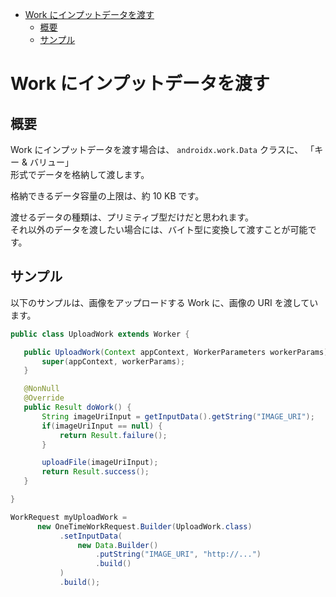 <!-- TOC START min:1 max:3 link:true asterisk:false update:true -->
- [Work にインプットデータを渡す](#work-にインプットデータを渡す)
  - [概要](#概要)
  - [サンプル](#サンプル)
<!-- TOC END -->


# Work にインプットデータを渡す

## 概要

Work にインプットデータを渡す場合は、 `androidx.work.Data` クラスに、 「キー & バリュー」  
形式でデータを格納して渡します。  

格納できるデータ容量の上限は、約 10 KB です。

渡せるデータの種類は、プリミティブ型だけだと思われます。  
それ以外のデータを渡したい場合には、バイト型に変換して渡すことが可能です。


## サンプル

以下のサンプルは、画像をアップロードする Work に、画像の URI を渡しています。

```Java
public class UploadWork extends Worker {

   public UploadWork(Context appContext, WorkerParameters workerParams) {
       super(appContext, workerParams);
   }

   @NonNull
   @Override
   public Result doWork() {
       String imageUriInput = getInputData().getString("IMAGE_URI");
       if(imageUriInput == null) {
           return Result.failure();
       }

       uploadFile(imageUriInput);
       return Result.success();
   }

}
```

```Java
WorkRequest myUploadWork =
      new OneTimeWorkRequest.Builder(UploadWork.class)
           .setInputData(
               new Data.Builder()
                   .putString("IMAGE_URI", "http://...")
                   .build()
           )
           .build();
```
